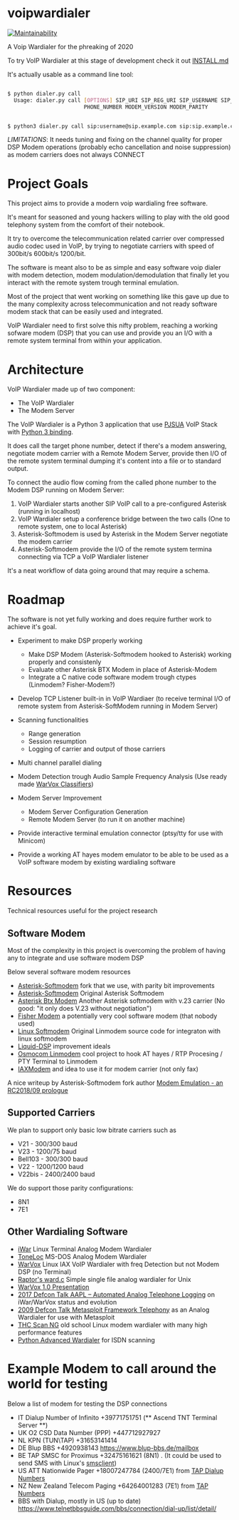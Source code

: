 # voipwardialer

[![Maintainability](https://api.codeclimate.com/v1/badges/fd2564328bf7f7392640/maintainability)](https://codeclimate.com/github/BAN-AI-X25/voip-wardialer/maintainability)

A Voip Wardialer for the phreaking of 2020

To try VoIP Wardialer at this stage of development check it out
[INSTALL.md](https://github.com/x25today/voipwardialer/blob/master/INSTALL.md)

It's actually usable as a command line tool:

```bash

$ python dialer.py call
  Usage: dialer.py call [OPTIONS] SIP_URI SIP_REG_URI SIP_USERNAME SIP_PASSWORD
                        PHONE_NUMBER MODEM_VERSION MODEM_PARITY


$ python3 dialer.py call sip:username@sip.example.com sip:sip.example.com username password +1555123456 V22 8n1
```

_LIMITATIONS_: It needs tuning and fixing on the channel quality for proper DSP
Modem operations (probably echo cancellation and noise suppression) as modem
carriers does not always CONNECT

# Project Goals

This project aims to provide a modern voip wardialing free software.

It's meant for seasoned and young hackers willing to play with the old good
telephony system from the comfort of their notebook.

It try to overcome the telecommunication related carrier over compressed audio
codec used in VoIP, by trying to negotiate carriers with speed of 300bit/s
600bit/s 1200/bit.

The software is meant also to be as simple and easy software voip dialer with
modem detection, modem modulation/demodulation that finally let you interact
with the remote system trough terminal emulation.

Most of the project that went working on something like this gave up due to the
many complexity across telecommunication and not ready software modem stack that
can be easily used and integrated.

VoIP Wardialer need to first solve this nifty problem, reaching a working
sofware modem (DSP) that you can use and provide you an I/O with a remote system
terminal from within your application.

# Architecture

VoIP Wardialer made up of two component:

- The VoIP Wardialer
- The Modem Server

The VoIP Wardialer is a Python 3 application that use
[PJSUA](https://www.pjsip.org/pjsua.htm) VoIP Stack with
[Python 3 binding](https://github.com/mgwilliams/python3-pjsip).

It does call the target phone number, detect if there's a modem answering,
negotiate modem carrier with a Remote Modem Server, provide then I/O of the
remote system terminal dumping it's content into a file or to standard output.

To connect the audio flow coming from the called phone number to the Modem DSP
running on Modem Server:

1. VoIP Wardialer starts another SIP VoIP call to a pre-configured Asterisk
   (running in localhost)
2. VoIP Wardialer setup a conference bridge between the two calls (One to remote
   system, one to local Asterisk)
3. Asterisk-Softmodem is used by Asterisk in the Modem Server negotiate the
   modem carrier
4. Asterisk-Softmodem provide the I/O of the remote system termina connecting
   via TCP a VoIP Wardialer listener

It's a neat workflow of data going around that may require a schema.

# Roadmap

The software is not yet fully working and does require further work to achieve
it's goal.

- Experiment to make DSP properly working

  - Make DSP Modem (Asterisk-Softmodem hooked to Asterisk) working properly and
    consistenly
  - Evaluate other Asterisk BTX Modem in place of Asterisk-Modem
  - Integrate a C native code software modem trough ctypes (Linmodem?
    Fisher-Modem?)

- Develop TCP Listener built-in in VoIP Wardiaer (to receive terminal I/O of
  remote system from Asterisk-SoftModem running in Modem Server)
- Scanning functionalities

  - Range generation
  - Session resumption
  - Logging of carrier and output of those carriers

- Multi channel parallel dialing

- Modem Detection trough Audio Sample Frequency Analysis (Use ready made
  [WarVox Classifiers](https://github.com/rapid7/warvox/blob/master/config/classifiers/01.default.rb))

- Modem Server Improvement

  - Modem Server Configuration Generation
  - Remote Modem Server (to run it on another machine)

- Provide interactive terminal emulation connector (ptsy/tty for use with
  Minicom)

- Provide a working AT hayes modem emulator to be able to be used as a VoIP
  software modem by existing wardialing software

# Resources

Technical resources useful for the project research

## Software Modem

Most of the complexity in this project is overcoming the problem of having any
to integrate and use software modem DSP

Below several software modem resources

- [Asterisk-Softmodem](https://github.com/irrelevantdotcom/asterisk-Softmodem)
  fork that we use, with parity bit improvements
- [Asterisk-Softmodem](https://github.com/proquar/asterisk-Softmodem) Original
  Asterisk Softmodem
- [Asterisk Btx Modem](https://github.com/Casandro/btx_modem) Another Asterisk
  softmodem with v.23 carrier (No good: "it only does V.23 without negotiation")
- [Fisher Modem](https://github.com/randyrossi/fisher-modem) a potentially very
  cool software modem (that nobody used)
- [Linux Softmodem](https://bellard.org/linmodem/) Original Linmodem source code
  for integraton with linux softmodem
- [Liquid-DSP](https://github.com/jgaeddert/liquid-dsp/issues/119) improvement
  ideals
- [Osmocom Linmodem](http://osmocom.org/projects/linmodem/issues) cool project
  to hook AT hayes / RTP Procesing / PTY Terminal to Linmodem
- [IAXModem](https://sourceforge.net/p/iaxmodem/mailman/message/26647790/) and
  idea to use it for modem carrier (not only fax)

A nice writeup by Asterisk-Softmodem fork author
[Modem Emulation - an RC2018/09 prologue](https://blog.irrelevant.com/2018/09/modem-emulation-rc201809-prologue.html)

## Supported Carriers

We plan to support only basic low bitrate carriers such as

- V21 - 300/300 baud
- V23 - 1200/75 baud
- Bell103 - 300/300 baud
- V22 - 1200/1200 baud
- V22bis - 2400/2400 baud

We do support those parity configurations:

- 8N1
- 7E1

## Other Wardialing Software

- [iWar](https://github.com/beave/iwar) Linux Terminal Analog Modem Wardialer
- [ToneLoc](https://github.com/steeve/ToneLoc) MS-DOS Analog Modem Wardialer
- [WarVox](https://github.com/rapid7/warvox) Linux IAX VoIP Wardialer with freq
  Detection but not Modem DSP (no Terminal)
- [Raptor's ward.c](https://0xdeadbeef.info/code/ward.c) Simple single file
  analog wardialer for Unix
- [WarVox 1.0 Presentation](https://dl.packetstormsecurity.net/papers/general/warvox-1.0.0.pdf)
- [2017 Defcon Talk AAPL – Automated Analog Telephone Logging](https://www.defcon.org/images/defcon-17/dc-17-presentations/defcon-17-da_beave-jfalcon-aapl-telephone_logging.pdf)
  on iWar/WarVox status and evolution
- [2009 Defcon Talk Metasploit Framework Telephony](https://www.blackhat.com/presentations/bh-usa-09/TRAMMELL/BHUSA09-TrammellDruid-MetasploitTele-PAPER.pdf)
  as an Analog Wardialer for use with Metasploit
- [THC Scan NG](https://github.com/vanhauser-thc/THC-Archive/blob/master/Tools/tsng-1.1.tar.gz)
  old school Linux modem wardialer with many high performance features
- [Python Advanced Wardialer](https://www.darknet.org.uk/2008/07/pawpaws-python-advanced-wardialing-system/)
  for ISDN scanning

# Example Modem to call around the world for testing

Below a list of modem for testing the DSP connections

- IT Dialup Number of Infinito +39771751751 (** Ascend TNT Terminal Server **)
- UK O2 CSD Data Number (PPP) +447712927927
- NL KPN (TUN\TAP) +31653141414
- DE Blup BBS +4920938143 https://www.blup-bbs.de/mailbox
- BE TAP SMSC for Proximus +32475161621 (8N1) . (It could be used to send SMS
  with Linux's
  [smsclient](http://howto.gumph.org/content/send-sms-messages-from-linux/))
- US ATT Nationwide Pager +18007247784 (2400/7E1) from
  [TAP Dialup Numbers](http://www.pager-enterprise.com/TAP_dialup_numbers.pdf)
- NZ New Zealand Telecom Paging +64264001283 (7E1) from
  [TAP Numbers](https://www.seqent.com/wp-content/uploads/2014/12/TAP_numbers-1.pdf)
- BBS with Dialup, mostly in US (up to date)
  https://www.telnetbbsguide.com/bbs/connection/dial-up/list/detail/
